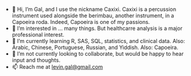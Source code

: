 - 👋 Hi, I’m Gal, and I use the nickname Caxixi. Caxixi is a percussion instrument used alongside the berimbau, another instrument, in a Capoeira roda. Indeed, Capoeira is one of my passions.
- 👀 I’m interested in ... many things. But healthcarre analysis is a major professional interest.
- 🌱 I’m currently learning R, SAS, SQL, statistics, and clinical data. Also: Arabic, Chinese, Portuguese, Russian, and Yiddish. Also: Capoeira.
- 💞️ I’m not currently looking to collaborate, but would be happy to hear input and thoughts.
- 📫 Reach me at levin.gal@gmail.com
